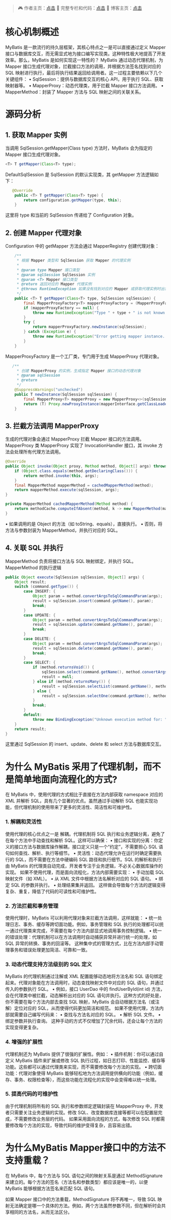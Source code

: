 > 🎮	作者主页：[点击](https://github.com/zwzhangyu)
> 🎁	完整专栏和代码：[点击](https://github.com/zwzhangyu/mybatis-repo)
> 🏡	博客主页：[点击](https://zwzhangyu.blog.csdn.net/)


# 核心机制概述
MyBatis 是一款流行的持久层框架，其核心特点之一是可以直接通过定义 Mapper 接口与数据库交互，而无需显式地为接口编写实现类。这种特性极大地提高了开发效率。那么，MyBatis 是如何实现这一特性的？
MyBatis 通过动态代理机制，为 Mapper 接口生成代理对象，拦截接口方法的调用，并根据方法签名找到对应的 SQL 映射进行执行，最后将执行结果返回给调用者。这一过程主要依赖以下几个关键组件：
• SqlSession：提供与数据库交互的核心 API，用于执行 SQL、获取映射器等。
• MapperProxy：动态代理类，用于拦截 Mapper 接口方法调用。
• MapperMethod：封装了 Mapper 方法与 SQL 映射之间的关联关系。

# 源码分析
## 1. 获取 Mapper 实例
当调用 SqlSession.getMapper(Class<T> type) 方法时，MyBatis 会为指定的 Mapper 接口生成代理对象。

```java
<T> T getMapper(Class<T> type);
```

DefaultSqlSession 是 SqlSession 的默认实现类，其 getMapper 方法逻辑如下：

```java
   @Override
    public <T> T getMapper(Class<T> type) {
        return configuration.getMapper(type, this);
    }
```
这里将 type 和当前的 SqlSession 传递给了 Configuration 对象。
## 2. 创建 Mapper 代理对象
Configuration 中的 getMapper 方法会通过 MapperRegistry 创建代理对象：

```java
    /**
     * 根据 Mapper 类型和 SqlSession 获取 Mapper 的代理实例
     *
     * @param type Mapper 接口类型
     * @param sqlSession SqlSession 实例
     * @param <T> Mapper 接口类型
     * @return 返回对应的 Mapper 代理实例
     * @throws RuntimeException 如果没有找到对应的 Mapper 或获取代理实例时出错
     */
    public <T> T getMapper(Class<T> type, SqlSession sqlSession) {
        final MapperProxyFactory<T> mapperProxyFactory = (MapperProxyFactory<T>) knownMappers.get(type);
        if (mapperProxyFactory == null) {
            throw new RuntimeException("Type " + type + " is not known to the MapperRegistry.");
        }
        try {
            return mapperProxyFactory.newInstance(sqlSession);
        } catch (Exception e) {
            throw new RuntimeException("Error getting mapper instance. Cause: " + e, e);
        }
    }
```
MapperProxyFactory 是一个工厂类，专门用于生成 MapperProxy 代理对象。

```java
   /**
     * 创建 MapperProxy 的实例，生成指定 Mapper 接口的动态代理对象
     * @param sqlSession
     * @return
     */
    @SuppressWarnings("unchecked")
    public T newInstance(SqlSession sqlSession) {
        final MapperProxy<T> mapperProxy = new MapperProxy<>(sqlSession, mapperInterface, methodCache);
        return (T) Proxy.newProxyInstance(mapperInterface.getClassLoader(), new Class[]{mapperInterface}, mapperProxy);
    }
```
## 3. 拦截方法调用 MapperProxy
生成的代理对象会通过 MapperProxy 拦截 Mapper 接口的方法调用。
MapperProxy 类
MapperProxy 实现了 InvocationHandler 接口，其 invoke 方法会处理所有代理方法调用。

```java
@Override
public Object invoke(Object proxy, Method method, Object[] args) throws Throwable {
    if (Object.class.equals(method.getDeclaringClass())) {
        return method.invoke(this, args);
    }
    final MapperMethod mapperMethod = cachedMapperMethod(method);
    return mapperMethod.execute(sqlSession, args);
}

private MapperMethod cachedMapperMethod(Method method) {
    return methodCache.computeIfAbsent(method, k -> new MapperMethod(mapperInterface, method, sqlSession.getConfiguration()));
}
```
• 如果调用的是 Object 的方法（如 toString、equals），直接执行。
• 否则，将方法与参数封装为 MapperMethod，并执行对应的 SQL。

## 4. 关联 SQL 并执行
MapperMethod 负责将接口方法与 SQL 映射绑定，并执行 SQL。
MapperMethod 的执行逻辑

```java
public Object execute(SqlSession sqlSession, Object[] args) {
    Object result;
    switch (command.getType()) {
        case INSERT: {
            Object param = method.convertArgsToSqlCommandParam(args);
            result = sqlSession.insert(command.getName(), param);
            break;
        }
        case UPDATE: {
            Object param = method.convertArgsToSqlCommandParam(args);
            result = sqlSession.update(command.getName(), param);
            break;
        }
        case DELETE: {
            Object param = method.convertArgsToSqlCommandParam(args);
            result = sqlSession.delete(command.getName(), param);
            break;
        }
        case SELECT: {
            if (method.returnsVoid()) {
                sqlSession.select(command.getName(), method.convertArgsToSqlCommandParam(args), null);
                result = null;
            } else if (method.returnsMany()) {
                result = sqlSession.selectList(command.getName(), method.convertArgsToSqlCommandParam(args));
            } else {
                result = sqlSession.selectOne(command.getName(), method.convertArgsToSqlCommandParam(args));
            }
            break;
        }
        default:
            throw new BindingException("Unknown execution method for: " + command.getName());
    }
    return result;
}
```
这里通过 SqlSession 的 insert、update、delete 和 select 方法与数据库交互。
# 为什么 MyBatis 采用了代理机制，而不是简单地面向流程化的方式?
在 MyBatis 中，使用代理的方式相比于直接在方法内部获取 namespace 对应的 XML 并解析 SQL，具有几个显著的优点。虽然通过手动解析 SQL 也能实现功能，但代理机制的使用带来了更多的灵活性、简洁性和可维护性。
### 1. 解耦和灵活性
使用代理的核心优点之一是 解耦。代理机制将 SQL 执行和业务逻辑分离，避免了在每个方法中手动查找和解析 SQL。这样可以确保：
• 接口和实现的分离：你定义的接口方法与数据库操作解耦，接口定义只是一个“约定”，不需要担心 SQL 语句如何查找、解析、执行等细节。
• 灵活性：动态代理允许在运行时确定需要执行的 SQL，而不需要在方法中硬编码 SQL 路径和执行细节。SQL 的解析和执行由 MyBatis 的代理类自动完成，开发者专注于业务逻辑，不必关心数据库操作的实现。
如果不使用代理，而是面向流程化，方法内部需要实现：
• 手动加载 SQL 映射文件（如 XML）。
• 从 XML 文件中根据方法名解析对应的 SQL 语句。
• 绑定 SQL 的参数并执行。
• 处理结果集并返回。
这样做会导致每个方法的逻辑变得复杂、重复，降低了代码的可读性和可维护性。
### 2. 方法拦截和事务管理
使用代理时，MyBatis 可以利用代理对象来拦截方法调用，这样就能：
• 统一处理日志、事务、缓存等跨切面功能。例如，事务管理和 SQL 执行的处理都可以统一通过代理类来完成，不需要在每个方法内部显式地调用事务控制逻辑。
• 统一的错误处理：代理机制可以在方法调用时自动捕获异常并进行统一的处理，如 SQL 异常的转换、事务的回滚等。
这种集中式的管理方式，比在方法内部手动管理事务和错误处理更加简洁、可靠和一致。

### 3. 动态代理支持方法级别的 SQL 定义
MyBatis 的代理机制通过注解或 XML 配置能够动态地将方法名和 SQL 语句绑定起来。代理对象能在方法调用时，动态查找映射文件中对应的 SQL 语句，并通过传入的参数执行 SQL。
• 例如，接口 UserDao 中的 findUserById(int id) 方法，会在代理类中被拦截，动态解析出对应的 SQL 语句并执行。这种方式的好处是，你不需要在每个方法内部去查找 SQL 映射，MyBatis 会自动根据方法名（或注解）定位对应的 SQL，从而使得代码更加简洁和规范。
如果不使用代理，方法内部就需要自己编写代码来：
• 查找与方法名对应的 SQL。
• 解析 SQL 文件。
• 绑定参数并执行查询。
这种手动的方式不仅增加了冗余代码，还会让每个方法的实现变得更复杂。

### 4. 增强的扩展性
代理机制还为 MyBatis 提供了很强的扩展性。例如：
• 插件机制：你可以通过自定义 MyBatis 插件来扩展或修改 SQL 执行过程，如日志打印、性能监控、缓存等功能。这些都可以通过代理类来实现，而不需要修改每个方法的实现。
• 跨切面功能：代理对象使得 MyBatis 能够轻松地为方法调用提供横向的功能（例如，缓存、事务、权限检查等），而这些功能在流程化的实现中会变得难以统一处理。

### 5. 提高代码的可维护性
由于代理机制将所有的 SQL 执行和参数绑定逻辑封装在 MapperProxy 中，开发者只需要关注业务逻辑的实现。修改 SQL、改变数据库连接等都可以在配置层完成，不需要修改业务层的代码。
如果采用面向流程的方式，每次修改 SQL 时都需要修改每个方法的实现，导致代码的维护变得复杂，且容易出错。


# 为什么MyBatis Mapper接口中的方法不支持重载？
在 MyBatis 中，每个方法与 SQL 语句之间的映射关系是通过 MethodSignature 来建立的。每个方法的签名（方法名和参数类型）都应该是唯一的，以便 MyBatis 能够根据方法签名来匹配 SQL 语句。

如果 Mapper 接口中的方法重载，MethodSignature 将不再唯一，导致 SQL 映射无法确定是哪一个具体的方法。例如，两个方法虽然参数不同，但在解析时会共享相同的方法名，从而无法区分。
